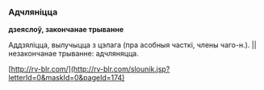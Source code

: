 ### Адчляніцца
**дзеяслоў, закончанае трыванне**

Аддзяліцца, вылучыцца з цэлага (пра асобныя часткі, члены чаго-н.). || незакончанае трыванне: адчляняцца.

<a rel="author">[http://rv-blr.com/](http://rv-blr.com/slounik.jsp?letterId=0&maskId=0&pageId=174)</a>
